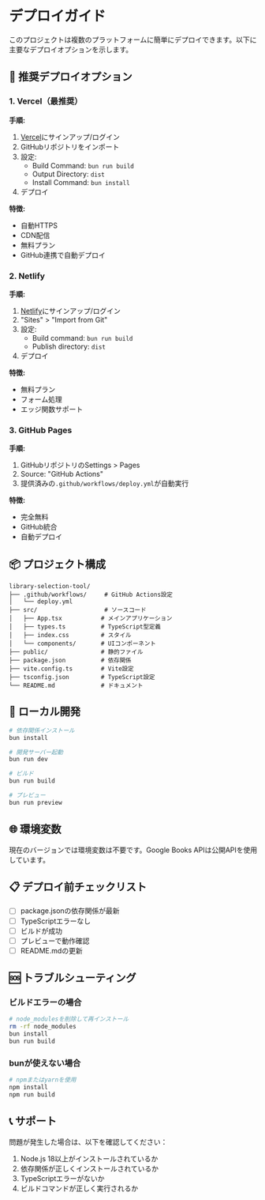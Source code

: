 # デプロイガイド

このプロジェクトは複数のプラットフォームに簡単にデプロイできます。以下に主要なデプロイオプションを示します。

## 🚀 推奨デプロイオプション

### 1. Vercel（最推奨）

**手順:**
1. [Vercel](https://vercel.com)にサインアップ/ログイン
2. GitHubリポジトリをインポート
3. 設定:
   - Build Command: `bun run build`
   - Output Directory: `dist`
   - Install Command: `bun install`
4. デプロイ

**特徴:**
- 自動HTTPS
- CDN配信
- 無料プラン
- GitHub連携で自動デプロイ

### 2. Netlify

**手順:**
1. [Netlify](https://netlify.com)にサインアップ/ログイン
2. "Sites" > "Import from Git"
3. 設定:
   - Build command: `bun run build`
   - Publish directory: `dist`
4. デプロイ

**特徴:**
- 無料プラン
- フォーム処理
- エッジ関数サポート

### 3. GitHub Pages

**手順:**
1. GitHubリポジトリのSettings > Pages
2. Source: "GitHub Actions"
3. 提供済みの`.github/workflows/deploy.yml`が自動実行

**特徴:**
- 完全無料
- GitHub統合
- 自動デプロイ

## 📦 プロジェクト構成

```
library-selection-tool/
├── .github/workflows/     # GitHub Actions設定
│   └── deploy.yml
├── src/                   # ソースコード
│   ├── App.tsx           # メインアプリケーション
│   ├── types.ts          # TypeScript型定義
│   ├── index.css         # スタイル
│   └── components/       # UIコンポーネント
├── public/               # 静的ファイル
├── package.json          # 依存関係
├── vite.config.ts        # Vite設定
├── tsconfig.json         # TypeScript設定
└── README.md             # ドキュメント
```

## 🔧 ローカル開発

```bash
# 依存関係インストール
bun install

# 開発サーバー起動
bun run dev

# ビルド
bun run build

# プレビュー
bun run preview
```

## 🌐 環境変数

現在のバージョンでは環境変数は不要です。Google Books APIは公開APIを使用しています。

## 📋 デプロイ前チェックリスト

- [ ] package.jsonの依存関係が最新
- [ ] TypeScriptエラーなし
- [ ] ビルドが成功
- [ ] プレビューで動作確認
- [ ] README.mdの更新

## 🆘 トラブルシューティング

### ビルドエラーの場合
```bash
# node_modulesを削除して再インストール
rm -rf node_modules
bun install
bun run build
```

### bunが使えない場合
```bash
# npmまたはyarnを使用
npm install
npm run build
```

## 📞 サポート

問題が発生した場合は、以下を確認してください：

1. Node.js 18以上がインストールされているか
2. 依存関係が正しくインストールされているか
3. TypeScriptエラーがないか
4. ビルドコマンドが正しく実行されるか